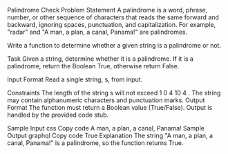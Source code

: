 Palindrome Check
Problem Statement
A palindrome is a word, phrase, number, or other sequence of characters that reads the same forward and backward, ignoring spaces, punctuation, and capitalization. For example, "radar" and "A man, a plan, a canal, Panama!" are palindromes.

Write a function to determine whether a given string is a palindrome or not.

Task
Given a string, determine whether it is a palindrome. If it is a palindrome, return the Boolean True, otherwise return False.

Input Format
Read a single string, s, from input.

Constraints
The length of the string s will not exceed
1
0
4
10
4
.
The string may contain alphanumeric characters and punctuation marks.
Output Format
The function must return a Boolean value (True/False). Output is handled by the provided code stub.

Sample Input
css
Copy code
A man, a plan, a canal, Panama!
Sample Output
graphql
Copy code
True
Explanation
The string "A man, a plan, a canal, Panama!" is a palindrome, so the function returns True.
